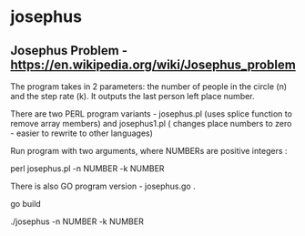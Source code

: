# josephus

## Josephus Problem - https://en.wikipedia.org/wiki/Josephus_problem

The program takes in 2 parameters: the number of people in the circle (n) and the step rate (k).
It outputs the last person left place number.


There are two PERL program variants - josephus.pl (uses splice function to remove array members) and josephus1.pl ( changes place numbers to zero - easier to rewrite to other languages) 

Run program with two arguments, where NUMBERs are positive integers :

perl josephus.pl -n NUMBER -k NUMBER


There is also GO program version - josephus.go .

go build

./josephus -n NUMBER -k NUMBER


